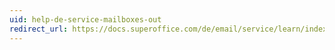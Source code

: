 ```yaml
---
uid: help-de-service-mailboxes-out
redirect_url: https://docs.superoffice.com/de/email/service/learn/index.html#email-out
---
```

